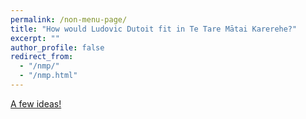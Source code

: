 ```yaml
---
permalink: /non-menu-page/
title: "How would Ludovic Dutoit fit in Te Tare Mātai Karerehe?"
excerpt: ""
author_profile: false
redirect_from: 
  - "/nmp/"
  - "/nmp.html"
---
```



[A few ideas!](https://www.google.com)
